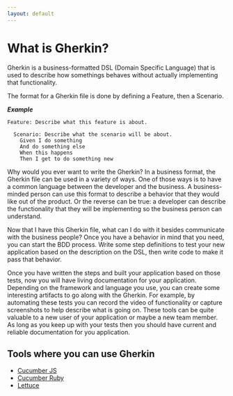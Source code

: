 ```yaml
---
layout: default
---
```

# What is Gherkin?

Gherkin is a business-formatted DSL (Domain Specific Language) that is used to describe how somethings behaves without actually implementing that functionality.

The format for a Gherkin file is done by defining a Feature, then a Scenario.

***Example***

```gherkin
Feature: Describe what this feature is about.

  Scenario: Describe what the scenario will be about.
    Given I do something
    And do something else
    When this happens
    Then I get to do something new
```

Why would you ever want to write the Gherkin?  In a business format, the Gherkin file can be used in a variety of ways.  One of those ways is to have a common language between the developer and the business. A business-minded person can use this format to describe a behavior that they would like out of the product. Or the reverse can be true: a developer can describe the functionality that they will be implementing so the business person can understand.  

Now that I have this Gherkin file, what can I do with it besides communicate with the business people?  Once you have a behavior in mind that you need, you can start the BDD process.  Write some step definitions to test your new application based on the description on the DSL, then write code to make it pass that behavior.

Once you have written the steps and built your application based on those tests, now you will have living documentation for your application.  Depending on the framework and language you use, you can create some interesting artifacts to go along with the Gherkin.  For example, by automating these tests you can record the video of functionality or capture screenshots to help describe what is going on. These tools can be quite valuable to a new user of your application or maybe a new team member.  As long as you keep up with your tests then you should have current and reliable documentation for you application.

## Tools where you can use Gherkin
* [Cucumber JS](/book/javascript/cucumber-js.html)
* [Cucumber Ruby](/book/ruby/cucumber-+-ruby.html)
* [Lettuce](/book/python/lettuce.html)

